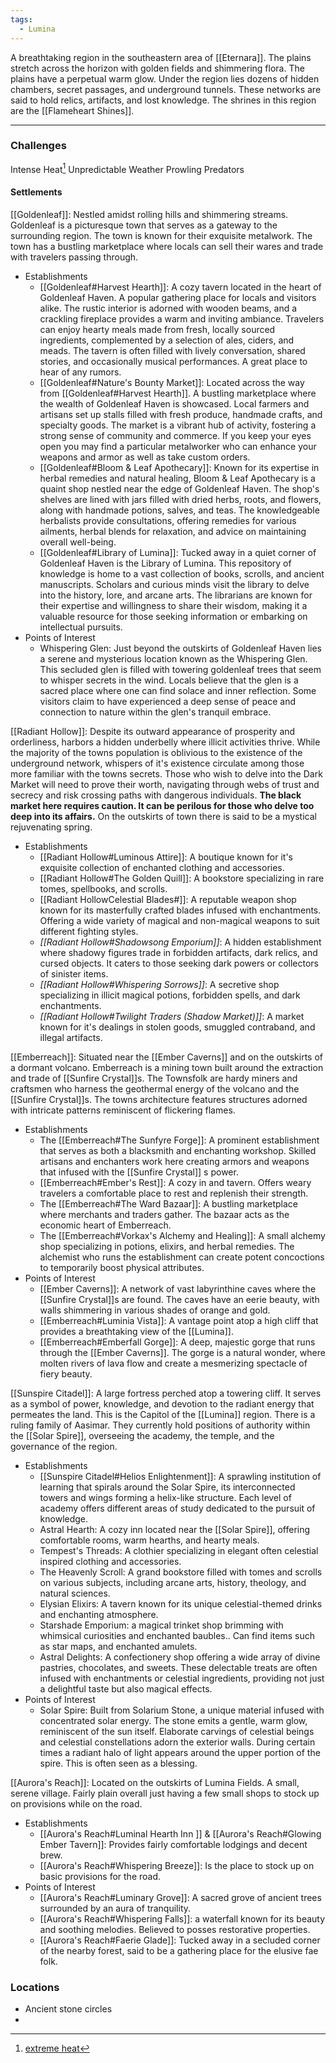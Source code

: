 ```yaml
---
tags:
  - Lumina
---
```


A breathtaking region in the southeastern area of [[Eternara]]. The plains stretch across the horizon with golden fields and shimmering flora. The plains have a perpetual warm glow. Under the region lies dozens of hidden chambers, secret passages, and underground tunnels. These networks are said to hold relics, artifacts, and lost knowledge.
The shrines in this region are the [[Flameheart Shines]].


----

### Challenges
Intense Heat[^1]
Unpredictable Weather
Prowling Predators

#### Settlements

 [[Goldenleaf]]: Nestled amidst rolling hills and shimmering streams. Goldenleaf is a picturesque town that serves as a gateway to the surrounding region. The town is known for their exquisite metalwork. The town has a bustling marketplace where locals can sell their wares and trade with travelers passing through.
- Establishments
	- [[Goldenleaf#Harvest Hearth]]: A cozy tavern located in the heart of Goldenleaf Haven. A popular gathering place for locals and visitors alike. The rustic interior is adorned with wooden beams, and a crackling fireplace provides a warm and inviting ambiance. Travelers can enjoy hearty meals made from fresh, locally sourced ingredients, complemented by a selection of ales, ciders, and meads. The tavern is often filled with lively conversation, shared stories, and occasionally musical performances. A great place to hear of any rumors.
	- [[Goldenleaf#Nature's Bounty Market]]: Located across the way from [[Goldenleaf#Harvest Hearth]]. A bustling marketplace where the wealth of Goldenleaf Haven is showcased. Local farmers and artisans set up stalls filled with fresh produce, handmade crafts, and specialty goods. The market is a vibrant hub of activity, fostering a strong sense of community and commerce. If you keep your eyes open you may find a particular metalworker who can enhance your weapons and armor as well as take custom orders.
	- [[Goldenleaf#Bloom & Leaf Apothecary]]: Known for its expertise in herbal remedies and natural healing, Bloom & Leaf Apothecary is a quaint shop nestled near the edge of Goldenleaf Haven. The shop's shelves are lined with jars filled with dried herbs, roots, and flowers, along with handmade potions, salves, and teas. The knowledgeable herbalists provide consultations, offering remedies for various ailments, herbal blends for relaxation, and advice on maintaining overall well-being.
	-  [[Goldenleaf#Library of Lumina]]: Tucked away in a quiet corner of Goldenleaf Haven is the Library of Lumina. This repository of knowledge is home to a vast collection of books, scrolls, and ancient manuscripts. Scholars and curious minds visit the library to delve into the history, lore, and arcane arts. The librarians are known for their expertise and willingness to share their wisdom, making it a valuable resource for those seeking information or embarking on intellectual pursuits.
- Points of Interest 
	- Whispering Glen: Just beyond the outskirts of Goldenleaf Haven lies a serene and mysterious location known as the Whispering Glen. This secluded glen is filled with towering goldenleaf trees that seem to whisper secrets in the wind. Locals believe that the glen is a sacred place where one can find solace and inner reflection. Some visitors claim to have experienced a deep sense of peace and connection to nature within the glen's tranquil embrace.



[[Radiant Hollow]]: Despite its outward appearance of prosperity and orderliness, harbors a hidden underbelly where illicit activities thrive. While the majority of the towns population is oblivious to the existence of the underground network, whispers of it's existence circulate among those more familiar with the towns secrets. Those who wish to delve into the Dark Market will need to prove their worth, navigating through webs of trust and secrecy and risk crossing paths with dangerous individuals. **The black market here requires caution. It can be perilous for those who delve too deep into its affairs.** On the outskirts of town there is said to be a mystical rejuvenating spring.
- Establishments
	- [[Radiant Hollow#Luminous Attire]]: A boutique known for it's exquisite collection of enchanted clothing and accessories.
	- [[Radiant Hollow#The Golden Quill]]: A bookstore specializing in rare tomes, spellbooks, and scrolls. 
	- [[Radiant HollowCelestial Blades#]]: A reputable weapon shop known for its masterfully crafted blades infused with enchantments. Offering a wide variety of magical and non-magical weapons to suit different fighting styles.
	- *[[Radiant Hollow#Shadowsong Emporium]]*: A hidden establishment where shadowy figures trade in forbidden artifacts, dark relics, and cursed objects. It caters to those seeking dark powers or collectors of sinister items.
	- *[[Radiant Hollow#Whispering Sorrows]]*: A secretive shop specializing in illicit magical potions, forbidden spells, and dark enchantments. 
	- *[[Radiant Hollow#Twilight Traders (Shadow Market)]]*: A market known for it's dealings in stolen goods, smuggled contraband, and illegal artifacts. 

[[Emberreach]]: Situated near the [[Ember Caverns]] and on the outskirts of a dormant volcano. Emberreach is a mining town built around the extraction and trade of [[Sunfire Crystal]]s. The Townsfolk are hardy miners and craftsmen who harness the geothermal energy of the volcano and the [[Sunfire Crystal]]s. The towns architecture features structures adorned with intricate patterns reminiscent of flickering flames. 
- Establishments
	- The [[Emberreach#The Sunfyre Forge]]: A prominent establishment that serves as both a blacksmith and enchanting workshop. Skilled artisans and enchanters work here creating armors and weapons that infused with the [[Sunfire Crystal]] s power. 
	- [[Emberreach#Ember's Rest]]: A cozy in and tavern. Offers weary travelers a comfortable place to rest and replenish their strength. 
	- The [[Emberreach#The Ward Bazaar]]: A bustling marketplace where merchants and traders gather. The bazaar acts as the economic heart of Emberreach. 
	- The [[Emberreach#Vorkax's Alchemy and Healing]]: A small alchemy shop specializing in potions, elixirs, and herbal remedies. The alchemist who runs the establishment can create potent concoctions to temporarily boost physical attributes.
- Points of Interest
	- [[Ember Caverns]]: A network of vast labyrinthine caves where the [[Sunfire Crystal]]s are found. The caves have an eerie beauty, with walls shimmering in various shades of orange and gold.
	- [[Emberreach#Luminia Vista]]: A vantage point atop a high cliff that provides a breathtaking view of the [[Lumina]].
	- [[Emberreach#Emberfall Gorge]]: A deep, majestic gorge that runs through the [[Ember Caverns]]. The gorge is a natural wonder, where molten rivers of lava flow and create a mesmerizing spectacle of fiery beauty.

[[Sunspire Citadel]]: A large fortress perched atop a towering cliff. It serves as a symbol of power, knowledge, and devotion to the radiant energy that permeates the land. This is the Capitol of the [[Lumina]] region. There is a ruling family of Aasimar. They currently hold positions of authority within the [[Solar Spire]], overseeing the academy, the temple, and the governance of the region.

- Establishments
	- [[Sunspire Citadel#Helios Enlightenment]]: A sprawling institution of learning that spirals around the Solar Spire, its interconnected towers and wings forming a helix-like structure. Each level of academy offers different areas of study dedicated to the pursuit of knowledge.
	- Astral Hearth: A cozy inn located near the [[Solar Spire]], offering comfortable rooms, warm hearths, and hearty meals. 
	- Tempest's Threads: A clothier specializing in elegant often celestial inspired clothing and accessories. 
	- The Heavenly Scroll: A grand bookstore filled with tomes and scrolls on various subjects, including arcane arts, history, theology, and natural sciences. 
	- Elysian Elixirs: A tavern known for its unique celestial-themed drinks and enchanting atmosphere.
	- Starshade Emporium: a magical trinket shop brimming with whimsical curiosities and enchanted baubles.. Can find items such as star maps, and enchanted amulets.
	- Astral Delights: A confectionery shop offering a wide array of divine pastries, chocolates, and sweets. These delectable treats are often infused with enchantments or celestial ingredients, providing not just a delightful taste but also magical effects.
- Points of Interest
	- Solar Spire: Built from Solarium Stone, a unique material infused with concentrated solar energy. The stone emits a gentle, warm glow, reminiscent of the sun itself. Elaborate carvings of celestial beings and celestial constellations adorn the exterior walls. During certain times a radiant halo of light appears around the upper portion of the spire. This is often seen as a blessing.

[[Aurora's Reach]]: Located on the outskirts of Lumina Fields. A small, serene village. Fairly plain overall just having a few small shops to stock up on provisions while on the road. 
- Establishments 
	- [[Aurora's Reach#Luminal Hearth Inn ]] & [[Aurora's Reach#Glowing Ember Tavern]]: Provides fairly comfortable lodgings and decent brew. 
	- [[Aurora's Reach#Whispering Breeze]]: Is the place to stock up on basic provisions for the road.
- Points of Interest 
	- [[Aurora's Reach#Luminary Grove]]: A sacred grove of ancient trees surrounded by an aura of tranquility.
	- [[Aurora's Reach#Whispering Falls]]: a waterfall known for its beauty and soothing melodies. Believed to posses restorative properties.
	- [[Aurora's Reach#Faerie Glade]]:  Tucked away in a secluded corner of the nearby forest, said to be a gathering place for the elusive fae folk.

### Locations 
- Ancient stone circles
- 
[^1]: [extreme heat](mechanics.md#Extreme%20Heat )
[^2]: 
[^3]:
